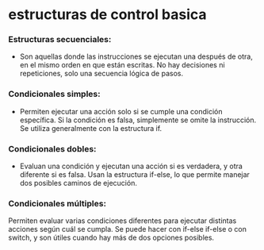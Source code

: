 # estructuras de control basica 
### Estructuras secuenciales:
- Son aquellas donde las instrucciones se ejecutan una después de otra, en el mismo orden en que están escritas. No hay decisiones ni repeticiones, solo una secuencia lógica de pasos.
### Condicionales simples:
- Permiten ejecutar una acción solo si se cumple una condición específica. Si la condición es falsa, simplemente se omite la instrucción. Se utiliza generalmente con la estructura if.
### Condicionales dobles:
- Evaluan una condición y ejecutan una acción si es verdadera, y otra diferente si es falsa. Usan la estructura if-else, lo que permite manejar dos posibles caminos de ejecución.
### Condicionales múltiples:
Permiten evaluar varias condiciones diferentes para ejecutar distintas acciones según cuál se cumpla. Se puede hacer con if-else if-else o con switch, y son útiles cuando hay más de dos opciones posibles.